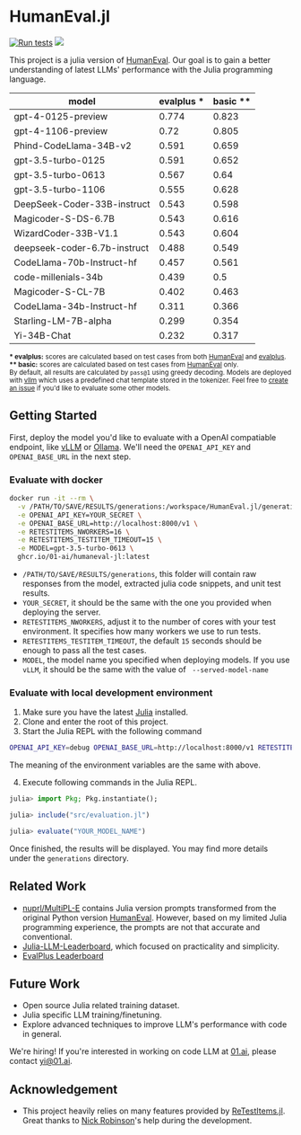 # HumanEval.jl

[![Run tests](https://github.com/01-ai/HumanEval.jl/actions/workflows/ci.yml/badge.svg)](https://github.com/01-ai/HumanEval.jl/actions/workflows/ci.yml)
[![](https://img.shields.io/badge/Chat%20on%20Slack-%23generative--ai-ff69b4?logo=slack)](https://julialang.org/slack/)

This project is a julia version of [HumanEval](https://github.com/openai/human-eval). Our goal is to gain a better understanding of latest LLMs' performance with the Julia programming language.

|                        model | evalplus *| basic **|
|------------------------------|----------|---------|
|           gpt-4-0125-preview |    0.774 |   0.823 |
|           gpt-4-1106-preview |     0.72 |   0.805 |
|       Phind-CodeLlama-34B-v2 |    0.591 |   0.659 |
|           gpt-3.5-turbo-0125 |    0.591 |   0.652 |
|           gpt-3.5-turbo-0613 |    0.567 |    0.64 |
|           gpt-3.5-turbo-1106 |    0.555 |   0.628 |
|  DeepSeek-Coder-33B-instruct |    0.543 |   0.598 |
|          Magicoder-S-DS-6.7B |    0.543 |   0.616 |
|         WizardCoder-33B-V1.1 |    0.543 |   0.604 |
| deepseek-coder-6.7b-instruct |    0.488 |   0.549 |
|    CodeLlama-70b-Instruct-hf |    0.457 |   0.561 |
|          code-millenials-34b |    0.439 |     0.5 |
|            Magicoder-S-CL-7B |    0.402 |   0.463 |
|    CodeLlama-34b-Instruct-hf |    0.311 |   0.366 |
|         Starling-LM-7B-alpha |    0.299 |   0.354 |
|                  Yi-34B-Chat |    0.232 |   0.317 |

<sub>
<strong>* evalplus:</strong> scores are calculated based on test cases from both <a href="https://github.com/openai/human-eval">HumanEval</a> and <a href="https://github.com/evalplus/evalplus">evalplus</a>.<br>
<strong>** basic:</strong> scores are calculated based on test cases from <a href="https://github.com/openai/human-eval">HumanEval</a> only. <br>
By default, all results are calculated by <code>pass@1</code> using greedy decoding. Models are deployed with <a href="https://github.com/vllm-project/vllm">vllm</a> which uses a predefined chat template stored in the tokenizer. Feel free to <a href="https://github.com/01-ai/HumanEval.jl/issues">create an issue</a> if you'd like to evaluate some other models. <br>
</sub>

## Getting Started

First, deploy the model you'd like to evaluate with a OpenAI compatiable endpoint, like [vLLM](https://docs.vllm.ai/en/latest/getting_started/quickstart.html#openai-compatible-server) or [Ollama](https://ollama.com/blog/openai-compatibility). We'll need the `OPENAI_API_KEY` and `OPENAI_BASE_URL` in the next step.

### Evaluate with docker

```bash
docker run -it --rm \
  -v /PATH/TO/SAVE/RESULTS/generations:/workspace/HumanEval.jl/generations \
  -e OPENAI_API_KEY=YOUR_SECRET \
  -e OPENAI_BASE_URL=http://localhost:8000/v1 \
  -e RETESTITEMS_NWORKERS=16 \
  -e RETESTITEMS_TESTITEM_TIMEOUT=15 \
  -e MODEL=gpt-3.5-turbo-0613 \
  ghcr.io/01-ai/humaneval-jl:latest
```

- `/PATH/TO/SAVE/RESULTS/generations`, this folder will contain raw responses from the model, extracted julia code snippets, and unit test results.
- `YOUR_SECRET`, it should be the same with the one you provided when deploying the server.
- `RETESTITEMS_NWORKERS`, adjust it to the number of cores with your test environment. It specifies how many workers we use to run tests.
- `RETESTITEMS_TESTITEM_TIMEOUT`, the default `15` seconds should be enough to pass all the test cases.
- `MODEL`, the model name you specified when deploying models. If you use `vLLM`, it should be the same with the value of ` --served-model-name`

### Evaluate with local development environment

1. Make sure you have the latest [Julia](https://julialang.org/downloads/) installed.
2. Clone and enter the root of this project.
3. Start the Julia REPL with the following command

```bash
OPENAI_API_KEY=debug OPENAI_BASE_URL=http://localhost:8000/v1 RETESTITEMS_NWORKERS=16 RETESTITEMS_TESTITEM_TIMEOUT=15 MODEL=gpt-3.5-turbo-0613 julia --project
```

The meaning of the environment variables are the same with above.

4. Execute following commands in the Julia REPL.

```jl
julia> import Pkg; Pkg.instantiate();

julia> include("src/evaluation.jl")

julia> evaluate("YOUR_MODEL_NAME")
```

Once finished, the results will be displayed. You may find more details under the `generations` directory.

## Related Work

- [nuprl/MultiPL-E](https://github.com/nuprl/MultiPL-E/blob/main/prompts/humaneval-jl-transform.jsonl) contains Julia version prompts transformed from the original Python version [HumanEval](https://github.com/openai/human-eval). However, based on my limited Julia programming experience, the prompts are not that accurate and conventional.
- [Julia-LLM-Leaderboard](https://github.com/svilupp/Julia-LLM-Leaderboard), which focused on practicality and simplicity.
- [EvalPlus Leaderboard](https://evalplus.github.io/leaderboard.html) 

## Future Work

- Open source Julia related training dataset.
- Julia specific LLM training/finetuning. 
- Explore advanced techniques to improve LLM's performance with code in general.

We're hiring! If you're interested in working on code LLM at [01.ai](https://01.ai/), please contact [yi@01.ai](mailto:yi@01.ai).

## Acknowledgement

- This project heavily relies on many features provided by [ReTestItems.jl](https://github.com/JuliaTesting/ReTestItems.jl). Great thanks to [Nick Robinson](https://github.com/nickrobinson251)'s help during the development.